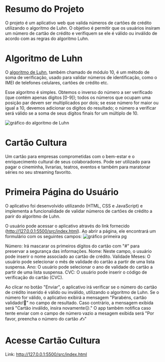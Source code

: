 # Resumo do Projeto
O projeto é um aplicativo web que valida números de cartões de crédito utilizando o algoritmo de Luhn. O objetivo é permitir que os usuários insiram um número de cartão de crédito e verifiquem se ele é válido ou inválido de acordo com as regras do algoritmo Luhn.

#  Algoritmo de Luhn

O [algoritmo de Luhn](https://en.wikipedia.org/wiki/Luhn_algorithm), também
chamado de módulo 10, é um método de soma de verificação, usado para validar
números de identificação, como o IMEI de telefones celulares, cartões de crédito
etc.

Esse algoritmo é simples. Obtemos o inverso do número a ser verificado (que
contém apenas dígitos [0-9]); todos os números que ocupam uma posição par devem
ser multiplicados por dois; se esse número for maior ou igual a 10, devemos
adicionar os dígitos do resultado; o número a verificar será válido se a soma de
seus dígitos finais for um múltiplo de 10.

![gráfico do algoritmo de
Luhn](https://www.101computing.net/wp/wp-content/uploads/Luhn-Algorithm.png)

# Cartão Cultura
Um cartão para empresas comprometidas com o bem-estar e o enriquecimento cultural de seus colaboradores.
Pode ser utilizado para pagar o cineminha, livrarias, teatros, eventos e também para maratonar séries no seu streaming favorito.

#  Primeira Página do Usuário

O aplicativo foi desenvolvido utilizando (HTML, CSS e JavaScript) e implementa a funcionalidade de validar números de cartões de crédito a parir do algoritmo de Luhn.

O usuário pode acessar o aplicativo através do link fornecido (http://127.0.0.1:5500/src/index.html). Ao abrir a página, ele encontrará um formulário com os seguintes campos:
![gráfico primeira pg](https://media.giphy.com/media/v1.Y2lkPTc5MGI3NjExdWozcGJqYW5xOXd5YTN6enptcmFkam04ejZjd21hcnkzajg2ZXM1YiZlcD12MV9pbnRlcm5hbF9naWZfYnlfaWQmY3Q9Zw/qQwa9AbtXLuQEQEVTu/giphy.gif)

Número:  Irá mascarar os primeiros dígitos do cartão com "#" para preservar a segurança das informações.
Nome: Neste campo, o usuário pode inserir o nome associado ao cartão de crédito.
Validade Meses: O usuário pode selecionar o mês de validade do cartão a partir de uma lista suspensa.
Ano: O usuário pode selecionar o ano de validade do cartão a partir de uma lista suspensa.
CVC: O usuário pode inserir o código de verificação do cartão (CVC).

Ao clicar no botão "Enviar", o aplicativo irá verificar se o número do cartão de crédito inserido é válido ou inválido, utilizando o algoritmo de Luhn. 
Se o número for válido, o aplicativo exibirá a mensagem "Parabéns, cartão validado!👏" no campo de resultado. Caso contrário, a mensagem exibida será "Cartão inválido, insira novamente☹️." 
O app também notifica caso tente enviar com o campo de número vazio a mesagem exibida será "Por favor, preencha o número do cartão ✍️"

# Acesse Cartão Cultura
Link: http://127.0.0.1:5500/src/index.html

